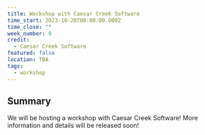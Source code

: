 ```yaml
---
title: Workshop with Caesar Creek Software
time_start: 2023-10-28T00:00:00.000Z
time_close: ""
week_number: 9
credit:
  - Caesar Creek Software
featured: false
location: TBA
tags:
  - workshop
---
```

## Summary

We will be hosting a workshop with Caesar Creek Software! More information and details will be released soon!